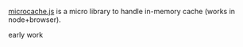 [microcache.js](https://github.com/jeromeetienne/MicroCache.js) is a micro library
to handle in-memory cache (works in node+browser).

early work